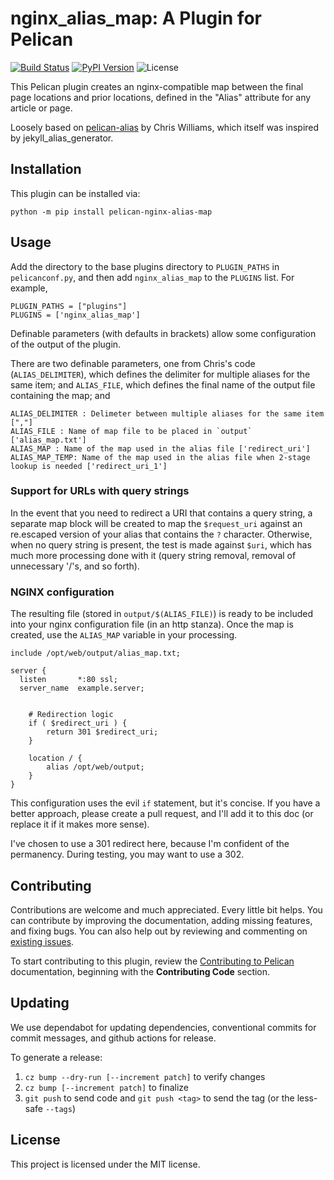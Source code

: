 nginx_alias_map: A Plugin for Pelican
====================================================

[![Build Status](https://img.shields.io/github/actions/workflow/status/gaige/nginx_alias_map/main.yml?branch=main)](https://github.com/gaige/nginx_alias_map/actions)
[![PyPI Version](https://img.shields.io/pypi/v/pelican-nginx-alias-map)](https://pypi.org/project/pelican-nginx-alias-map/)
![License](https://img.shields.io/pypi/l/pelican-nginx-alias-map?color=blue)


This Pelican plugin creates an nginx-compatible map between the final page locations
and prior locations, defined in the "Alias" attribute for any article or page.

Loosely based on [pelican-alias](https://github.com/Nitron/pelican-alias) by Chris Williams,
which itself was inspired by jekyll_alias_generator.

Installation
------------

This plugin can be installed via:

    python -m pip install pelican-nginx-alias-map

Usage
-----

Add the directory to the base plugins directory to `PLUGIN_PATHS` in
`pelicanconf.py`, and then add `nginx_alias_map` to the `PLUGINS` list. For example,

    PLUGIN_PATHS = ["plugins"]
    PLUGINS = ['nginx_alias_map']

Definable parameters (with defaults in brackets) allow some configuration of the output
of the plugin.

There are two definable parameters, one from Chris's code (`ALIAS_DELIMITER`), which
defines the delimiter for multiple aliases for the same item; and `ALIAS_FILE`, which
defines the final name of the output file containing the map; and

    ALIAS_DELIMITER : Delimeter between multiple aliases for the same item [","]
    ALIAS_FILE : Name of map file to be placed in `output` ['alias_map.txt']
    ALIAS_MAP : Name of the map used in the alias file ['redirect_uri']
    ALIAS_MAP_TEMP: Name of the map used in the alias file when 2-stage lookup is needed ['redirect_uri_1']

### Support for URLs with query strings

In the event that you need to redirect a URI that contains a query string, a separate
map block will be created to map the `$request_uri` against an re.escaped version of your
alias that contains the `?` character. Otherwise, when no query string is present, the
test is made against `$uri`, which has much more processing done with it (query string
removal, removal of unnecessary '/'s, and so forth).

### NGINX configuration

The resulting file (stored in `output/$(ALIAS_FILE)`) is ready to be included into
your nginx configuration file (in an http stanza). Once the map is created, use the
`ALIAS_MAP` variable in your processing.

    include /opt/web/output/alias_map.txt;

    server {
      listen       *:80 ssl;
      server_name  example.server;


        # Redirection logic
        if ( $redirect_uri ) {
            return 301 $redirect_uri;
        }

        location / {
            alias /opt/web/output;
        }
    }

This configuration uses the evil `if` statement, but it's concise.  If you have a better
approach, please create a pull request, and I'll add it to this doc (or replace it if it
makes more sense).

I've chosen to use a 301 redirect here, because I'm confident of the permanency.  During
testing, you may want to use a 302.

Contributing
------------

Contributions are welcome and much appreciated. Every little bit helps. You can contribute by improving the documentation, adding missing features, and fixing bugs. You can also help out by reviewing and commenting on [existing issues][].

To start contributing to this plugin, review the [Contributing to Pelican][] documentation, beginning with the **Contributing Code** section.

[existing issues]: https://github.com/gaige/nginx_alias_map/issues
[Contributing to Pelican]: https://docs.getpelican.com/en/latest/contribute.html

Updating
--------

We use dependabot for updating dependencies, conventional commits for commit messages,
and github actions for release.

To generate a release:

1. `cz bump --dry-run [--increment patch]` to verify changes
2. `cz bump [--increment patch]` to finalize
3. `git push` to send code and `git push <tag>` to send the tag (or the less-safe `--tags`)


License
-------

This project is licensed under the MIT license.
